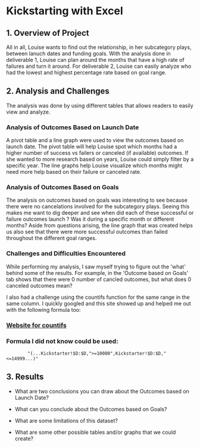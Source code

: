 # Kickstarting with Excel

## 1. Overview of Project
All in all, Louise wants to find out the relationship, in her subcategory plays, between lanuch dates and funding goals. With the analysis done in deliverable 1, Louise can plan around the months that have a high rate of failures and turn it around. For deliverable 2, Louise can easily analyze who had the lowest and highest percentage rate based on goal range.

## 2. Analysis and Challenges
 The analysis was done by using different tables that allows readers to easily view and analyze.

### Analysis of Outcomes Based on Launch Date

A pivot table and a line graph were used to view the outcomes based on launch date. The pivot table will help Louise spot which months had a higher number of success vs failers or canceled (if available) outcomes. If she wanted to more research based on years, Louise could simply filter by a specific year. The line graphs help Louise visualize which months might need more help based on their failure or canceled rate.


### Analysis of Outcomes Based on Goals
The analysis on outcomes based on goals was interesting to see because there were no cancelations involved for the subcategory plays. Seeing this makes me want to dig deeper and see when did each of these successful or failure outcomes launch ? Was it during a specific month or different months? Aside from questions arising, the line graph that was created helps us also see that there were more successful outcomes than failed throughout the different goal ranges.

### Challenges and Difficulties Encountered
While performing my analysis, I saw myself trying to figure out the 'what' behind some of the results. For example, in the 'Outcome based on Goals' tab shows that there were 0 number of cancled outcomes, but what does 0 canceled outcomes mean?  

I also had a challenge using the countifs function for the same range in the same column. I quickly googled and this site showed up and helped me out with the following formula too:

###			[Website for countifs](https://www.ablebits.com/office-addins-blog/2014/07/10/excel-countifs-multiple-criteria/)

###			Formula I did not know could be used: 
			"(...Kickstarter!$D:$D,">=10000",Kickstarter!$D:$D,"<=14999...)"

## 3. Results

- What are two conclusions you can draw about the Outcomes based on Launch Date?

- What can you conclude about the Outcomes based on Goals?

- What are some limitations of this dataset?

- What are some other possible tables and/or graphs that we could create?
